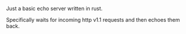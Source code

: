 Just a basic echo server written in rust.

Specifically waits for incoming http v1.1 requests and then echoes them back.
